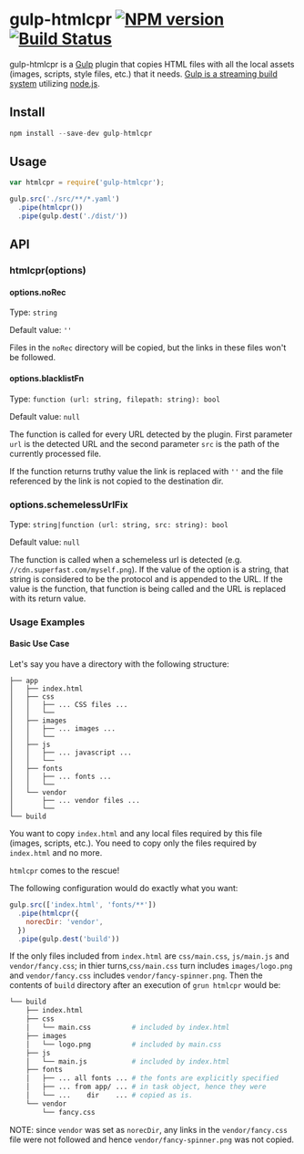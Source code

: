 # gulp-htmlcpr [![NPM version](https://badge.fury.io/js/gulp-htmlcpr.png)](http://badge.fury.io/js/gulp-htmlcpr) [![Build Status](https://travis-ci.org/PlanitarInc/gulp-htmlcpr.svg?branch=master)](https://travis-ci.org/PlanitarInc/gulp-htmlcpr)

gulp-htmlcpr is a [Gulp](https://github.com/gulpjs/gulp) plugin that
copies HTML files with all the local assets (images, scripts, style files, etc.)
that it needs.
[Gulp is a streaming build system](https://github.com/gulpjs/gulp) utilizing
[node.js](http://nodejs.org/).

## Install

```javascript
npm install --save-dev gulp-htmlcpr
```

## Usage

```js
var htmlcpr = require('gulp-htmlcpr');

gulp.src('./src/**/*.yaml')
  .pipe(htmlcpr())
  .pipe(gulp.dest('./dist/'))
```

## API

### htmlcpr(options)

#### options.noRec

Type: `string`

Default value: `''`

Files in the `noRec` directory will be copied, but the links in these files
won't be followed.

#### options.blacklistFn

Type: `function (url: string, filepath: string): bool`

Default value: `null`

The function is called for every URL detected by the plugin.
First parameter `url` is the detected URL and the second parameter `src`
is the path of the currently processed file.

If the function returns truthy value the link is replaced with `''`
and the file referenced by the link is not copied to the destination dir.

### options.schemelessUrlFix

Type: `string|function (url: string, src: string): bool`

Default value: `null`

The function is called when a schemeless url is detected
(e.g.  `//cdn.superfast.com/myself.png`). If the value of the option is a
string, that string is considered to be the protocol and is appended to the URL.
If the value is the function, that function is being called and the URL is
replaced with its return value.

### Usage Examples

#### Basic Use Case

Let's say you have a directory with the following structure:

```
├── app
│   ├── index.html
│   ├── css
│   │   ├── ... CSS files ...
│   │   └──
│   ├── images
│   │   ├── ... images ...
│   │   └──
│   ├── js
│   │   ├── ... javascript ...
│   │   └──
│   ├── fonts
│   │   ├── ... fonts ...
│   │   └──
│   └── vendor
│       ├── ... vendor files ...
│       └──
└── build
```

You want to copy `index.html` and any local files required by this file (images,
scripts, etc.). You need to copy only the files required by `index.html` and no
more.

`htmlcpr` comes to the rescue!

The following configuration would do exactly what you want:

```js
gulp.src(['index.html', 'fonts/**'])
  .pipe(htmlcpr({
    norecDir: 'vendor',
  })
  .pipe(gulp.dest('build'))
```

If the only files included from `index.html` are `css/main.css`,
`js/main.js` and `vendor/fancy.css`;
in thier turns,`css/main.css` turn includes `images/logo.png`
and `vendor/fancy.css` includes `vendor/fancy-spinner.png`.
Then the contents of `build` directory after an execution of `grun htmlcpr` would be:


```sh
└── build
    ├── index.html
    ├── css
    │   └── main.css          # included by index.html
    ├── images
    │   └── logo.png          # included by main.css
    ├── js
    │   └── main.js           # included by index.html
    ├── fonts
    │   ├── ... all fonts ... # the fonts are explicitly specified
    │   ├── ... from app/ ... # in task object, hence they were
    │   └── ...    dir    ... # copied as is.
    └── vendor
        └── fancy.css
```

NOTE: since `vendor` was set as `norecDir`, any links in the `vendor/fancy.css`
file were not followed and hence `vendor/fancy-spinner.png` was not copied.

